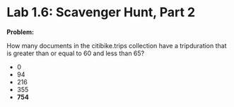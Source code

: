 # Lab 1.6: Scavenger Hunt, Part 2

**Problem:**

How many documents in the citibike.trips collection have a tripduration that is greater than or equal to 60 and less than 65?

- 0
- 94
- 216
- 355
- **754**
